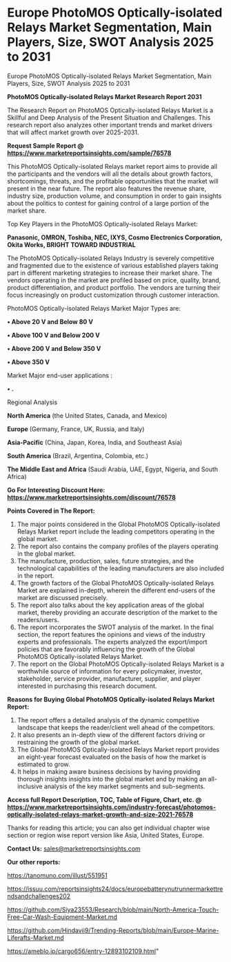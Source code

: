 # Europe PhotoMOS Optically-isolated Relays Market Segmentation, Main Players, Size, SWOT Analysis 2025 to 2031
Europe PhotoMOS Optically-isolated Relays Market Segmentation, Main Players, Size, SWOT Analysis 2025 to 2031

<strong>PhotoMOS Optically-isolated Relays Market Research Report 2031</strong>

The Research Report on PhotoMOS Optically-isolated Relays Market is a Skillful and Deep Analysis of the Present Situation and Challenges. This research report also analyzes other important trends and market drivers that will affect market growth over 2025-2031.

<strong>Request Sample Report @ <a href=https://www.marketreportsinsights.com/sample/76578>https://www.marketreportsinsights.com/sample/76578</a></strong>

This PhotoMOS Optically-isolated Relays market report aims to provide all the participants and the vendors will all the details about growth factors, shortcomings, threats, and the profitable opportunities that the market will present in the near future. The report also features the revenue share, industry size, production volume, and consumption in order to gain insights about the politics to contest for gaining control of a large portion of the market share.

Top Key Players in the PhotoMOS Optically-isolated Relays Market:

<strong>Panasonic, OMRON, Toshiba, NEC, IXYS, Cosmo Electronics Corporation, Okita Works, BRIGHT TOWARD INDUSTRIAL</strong>

The PhotoMOS Optically-isolated Relays Industry is severely competitive and fragmented due to the existence of various established players taking part in different marketing strategies to increase their market share. The vendors operating in the market are profiled based on price, quality, brand, product differentiation, and product portfolio. The vendors are turning their focus increasingly on product customization through customer interaction.

PhotoMOS Optically-isolated Relays Market Major Types are:

<strong>• Above 20 V and Below 80 V

• Above 100 V and Below 200 V

• Above 200 V and Below 350 V

• Above 350 V</strong>

Market Major end-user applications :

<strong>• .</strong>

Regional Analysis

</u><strong><b>North America</b></strong> (the United States, Canada, and Mexico)

<strong><b>Europe </b></strong>(Germany, France, UK, Russia, and Italy)

<strong><b>Asia-Pacific</b></strong> (China, Japan, Korea, India, and Southeast Asia)

<strong><b>South America</b></strong> (Brazil, Argentina, Colombia, etc.)

<strong><b>The Middle East and Africa</b></strong> (Saudi Arabia, UAE, Egypt, Nigeria, and South Africa)

<strong>Go For Interesting Discount Here: <a href=https://www.marketreportsinsights.com/discount/76578>https://www.marketreportsinsights.com/discount/76578</a></strong>

<strong>Points Covered in The Report:</strong>
<ol>
  <li>The major points considered in the Global PhotoMOS Optically-isolated Relays Market report include the leading competitors operating in the global market.</li>
  <li>The report also contains the company profiles of the players operating in the global market.</li>
  <li>The manufacture, production, sales, future strategies, and the technological capabilities of the leading manufacturers are also included in the report.</li>
  <li>The growth factors of the Global PhotoMOS Optically-isolated Relays Market are explained in-depth, wherein the different end-users of the market are discussed precisely.</li>
  <li>The report also talks about the key application areas of the global market, thereby providing an accurate description of the market to the readers/users.</li>
  <li>The report incorporates the SWOT analysis of the market. In the final section, the report features the opinions and views of the industry experts and professionals. The experts analyzed the export/import policies that are favorably influencing the growth of the Global PhotoMOS Optically-isolated Relays Market.</li>
  <li>The report on the Global PhotoMOS Optically-isolated Relays Market is a worthwhile source of information for every policymaker, investor, stakeholder, service provider, manufacturer, supplier, and player interested in purchasing this research document.</li>
</ol>
<strong>Reasons for Buying Global PhotoMOS Optically-isolated Relays Market Report:</strong>

<ol>
  <li>The report offers a detailed analysis of the dynamic competitive landscape that keeps the reader/client well ahead of the competitors.</li>
  <li>It also presents an in-depth view of the different factors driving or restraining the growth of the global market.</li>
  <li>The Global PhotoMOS Optically-isolated Relays Market report provides an eight-year forecast evaluated on the basis of how the market is estimated to grow.</li>
  <li>It helps in making aware business decisions by having providing thorough insights insights into the global market and by making an all-inclusive analysis of the key market segments and sub-segments.</li>
</ol>
<strong>Access full Report Description, TOC, Table of Figure, Chart, etc. @ <a href=https://www.marketreportsinsights.com/industry-forecast/photomos-optically-isolated-relays-market-growth-and-size-2021-76578>https://www.marketreportsinsights.com/industry-forecast/photomos-optically-isolated-relays-market-growth-and-size-2021-76578</a></strong>


Thanks for reading this article; you can also get individual chapter wise section or region wise report version like Asia, United States, Europe.

<strong>Contact Us:</strong>
sales@marketreportsinsights.com

<strong>Our other reports:</strong>

<a href=https://tanomuno.com/illust/551951>https://tanomuno.com/illust/551951</a>

<a href=https://issuu.com/reportsinsights24/docs/europebatterynutrunnermarkettrendsandchallenges202>https://issuu.com/reportsinsights24/docs/europebatterynutrunnermarkettrendsandchallenges202</a>

<a href=https://github.com/Siya23553/Research/blob/main/North-America-Touch-Free-Car-Wash-Equipment-Market.md>https://github.com/Siya23553/Research/blob/main/North-America-Touch-Free-Car-Wash-Equipment-Market.md</a>

<a href=https://github.com/Hindavii9/Trending-Reports/blob/main/Europe-Marine-Liferafts-Market.md>https://github.com/Hindavii9/Trending-Reports/blob/main/Europe-Marine-Liferafts-Market.md</a>

<a href=https://ameblo.jp/cargo656/entry-12893102109.html>https://ameblo.jp/cargo656/entry-12893102109.html</a>"
